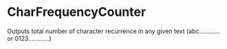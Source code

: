 # CharFrequencyCounter
Outputs total number of character recurrence in any given text (abc............ or 0123............)
